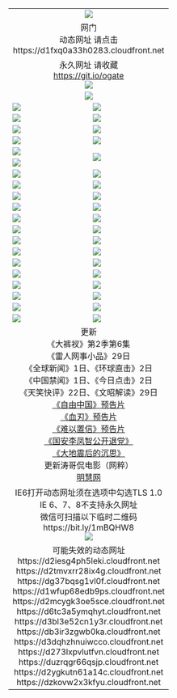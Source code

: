 ﻿<table>
  <tr></tr>
  <tr><td colspan=2 align=center><img src="https://cloud.githubusercontent.com/assets/11880933/13434984/f430fae2-e012-11e5-814f-c2df1e82b247.jpg" /></td></tr>
  <tr><td colspan=2 align=center>网门<br>动态网址 请点击
<br>https://d1fxq0a33h0283.cloudfront.net
    </td>
  </tr>
  <tr>
    <td colspan=2 align=center>永久网址 请收藏<br/><a href="https://git.io/ogate" target="_blank">https://git.io/ogate</a><br/><a href="https://d1fxq0a33h0283.cloudfront.net/Up/0WMGDL2.png" target="_blank"><img src="https://d1fxq0a33h0283.cloudfront.net/Up/0WMGD2.png"/></a></td>
    <!--td align=center>临时网址 微信用<br/><a href="https://bit.ly/1mBQHW8" target="_blank">https://bit.ly/1mBQHW8</a><br/><a href="https://d1fxq0a33h0283.cloudfront.net/Up/0WMGDL3.png" target="_blank"><img src="https://d1fxq0a33h0283.cloudfront.net/Up/0WMGD3.png"/></a></td-->
  </tr>
  <tr>
    <td colspan=2 align=center><a href="https://d1fxq0a33h0283.cloudfront.net/ogUP.aspx?name=0oGate.apk" target="_blank"><img src="https://d1fxq0a33h0283.cloudfront.net/Up/0WMAZ.jpg" /></a></td>
  </tr>
  <tr>
    <td><a href="https://d1fxq0a33h0283.cloudfront.net/ogNice.aspx" target="_blank"><img src="https://d1fxq0a33h0283.cloudfront.net/Up/0WCYY.jpg" /></a></td>
    <td><a href="https://d1fxq0a33h0283.cloudfront.net/onCO.aspx?ob=600%E4%BA%8B%E7%89%A9&op=%E5%A2%9E%E5%88%A0%E6%94%B9&args=WH1~%23%E7%B1%BB%E5%9E%8B6%E6%96%B0%E9%97%BB%7c%23%E7%B1%BB%E5%9E%8B6%E8%AF%84%E8%AE%BA&mode=" target="_blank"><img src="https://d1fxq0a33h0283.cloudfront.net/Up/0WZTT.jpg" /></a></td> 
  </tr>
  <tr>
    <td><a href="https://d1fxq0a33h0283.cloudfront.net/ogDY.aspx" target="_blank"><img src="https://d1fxq0a33h0283.cloudfront.net/Up/0FK.jpg" /></a></td>
    <td><a href="https://d1fxq0a33h0283.cloudfront.net/ogST.aspx" target="_blank"><img src="https://d1fxq0a33h0283.cloudfront.net/Up/0ST.jpg" /></a></td> 
  </tr>
  <tr>
    <!--td rowspan=2><a href="https://d1fxq0a33h0283.cloudfront.net/ogUP.aspx?name=WJ.mp4&count=T:1,480P:1" target="_blank"><img src="https://d1fxq0a33h0283.cloudfront.net/Up/WJ.jpg" /></a></td-->
    <td><a href="https://d1fxq0a33h0283.cloudfront.net/ogUP.aspx?name=11DKC.mp4&count=T:2,2:6,1:16" target="_blank"><img src="https://d1fxq0a33h0283.cloudfront.net/Up/11DKC.jpg" /></a></td> 
    <td><div><a href="https://d1fxq0a33h0283.cloudfront.net/ogUP.aspx?name=LRWS.mp4&count=7B:8,6B:44,5A:10,5B:35,4A:14,4B:19,3A:10,3B:26,2A:16,2B:21,1A:23,1B:29&current=7B:8" target="_blank"><img src="https://d1fxq0a33h0283.cloudfront.net/Up/LRWS.jpg" /></a></td>
   </tr>
  <tr>
    <td><a href="https://d1fxq0a33h0283.cloudfront.net/ogUP.aspx?name=LRSH.mp4&count=W:13,2:10" target="_blank"><img src="https://d1fxq0a33h0283.cloudfront.net/Up/LRSH.jpg" /></a></td>
    <td><a href="https://d1fxq0a33h0283.cloudfront.net/ogUP.aspx?name=BYWXY.mp4" target="_blank"><img src="https://d1fxq0a33h0283.cloudfront.net/Up/BYWXY.jpg" /></a></td>
  </tr>
  <tr>
    <td><a href="https://d1fxq0a33h0283.cloudfront.net/ogUP.aspx?name=JQR.mp4&count=2" target="_blank"><img src="https://d1fxq0a33h0283.cloudfront.net/Up/JQR.jpg" /></a></td>   
    <td rowspan=2><a href="https://d1fxq0a33h0283.cloudfront.net/ogUP.aspx?name=JP.mp4&count=9" target="_blank"><img src="https://d1fxq0a33h0283.cloudfront.net/Up/JP.jpg" /></td>
  </tr>
  <tr>
    <td><a href="https://d1fxq0a33h0283.cloudfront.net/ogUP.aspx?name=WH.mp4" target="_blank"><img src="https://d1fxq0a33h0283.cloudfront.net/Up/WH.jpg" /></a></td>
  </tr>
  <tr>
    <td><a href="https://d1fxq0a33h0283.cloudfront.net/ogUP.aspx?name=SSZJ.mp4&count=SP:6,480P:8" target="_blank"><img src="https://d1fxq0a33h0283.cloudfront.net/Up/SSZJ.jpg" /></a></td>
    <td><a href="https://d1fxq0a33h0283.cloudfront.net/ogUP.aspx?name=ZY.mp4&count=2015:16" target="_blank"><img src="https://d1fxq0a33h0283.cloudfront.net/Up/ZY.jpg" /></a</td>
  </tr>
  <tr>
    <td><a href="https://d1fxq0a33h0283.cloudfront.net/ogUP.aspx?name=XTFY.mp4&count=B:2,A:24" target="_blank"><img src="https://d1fxq0a33h0283.cloudfront.net/Up/XTFY.jpg" /></a></td>
    <td><a href="https://d1fxq0a33h0283.cloudfront.net/ogUP.aspx?name=1XQK.mp4&count=13" target="_blank"><img src="https://d1fxq0a33h0283.cloudfront.net/Up/1XQK.jpg" /></a</td>
  </tr>
  <tr>
    <td><a href="https://d1fxq0a33h0283.cloudfront.net/ogUP.aspx?name=1LYF.mp4&count=2" target="_blank"><img src="https://d1fxq0a33h0283.cloudfront.net/Up/1LYF0.jpg" /></a></td>
    <td><a href="https://d1fxq0a33h0283.cloudfront.net/ogUP.aspx?name=1ZGC.mp4&count=6" target="_blank"><img src="https://d1fxq0a33h0283.cloudfront.net/Up/1ZGC0.jpg" /></a></td>
  </tr>
  <tr>
    <td><a href="https://d1fxq0a33h0283.cloudfront.net/ogUP.aspx?name=1ZKM.mp4&count=3&current=3" target="_blank"><img src="https://d1fxq0a33h0283.cloudfront.net/Up/1ZKM0.jpg" /></a></td>  
    <td><a href="https://d1fxq0a33h0283.cloudfront.net/ogUP.aspx?name=1WWY.mp4&count=6&current=6" target="_blank"><img src="https://d1fxq0a33h0283.cloudfront.net/Up/1WWY0.jpg" /></a></td>
  </tr>
  <tr>
    <td><a href="https://d1fxq0a33h0283.cloudfront.net/ogUP.aspx?name=10JGY.mp4&count=3" target="_blank"><img src="https://d1fxq0a33h0283.cloudfront.net/Up/10JGY0.jpg" /></a></td>
    <td><a href="https://d1fxq0a33h0283.cloudfront.net/ogUP.aspx?name=10CYS.mp4&count=2" target="_blank"><img src="https://d1fxq0a33h0283.cloudfront.net/Up/10CYS0.jpg" /></a></td>
  </tr>
  <tr>
    <td><a href="https://d1fxq0a33h0283.cloudfront.net/ogUP.aspx?name=4SQQ.mp4&count=201603:1,201602:20,201601:21&current=201603:1" target="_blank"><img src="https://d1fxq0a33h0283.cloudfront.net/Up/4SQQ0.jpg"/></a></td>
    <td><a href="https://d1fxq0a33h0283.cloudfront.net/ogUP.aspx?name=4SHQ.mp4&count=201603:2,201602:27,201601:28&current=201603:2" target="_blank"><img src="https://d1fxq0a33h0283.cloudfront.net/Up/4SHQ0.jpg"/></a></td>
  </tr>
  <tr>
    <td><a href="https://d1fxq0a33h0283.cloudfront.net/ogUP.aspx?name=4SZG.mp4&count=201603:1,201602:21,201601:23&current=201603:1" target="_blank"><img src="https://d1fxq0a33h0283.cloudfront.net/Up/4SZG0.jpg"/></a></td>
    <td><a href="https://d1fxq0a33h0283.cloudfront.net/ogUP.aspx?name=4SDJ.mp4&count=201603A:2,201603B:2,201602A:24,201602B:7,201601A:48,201601B:6&current=201603A:2" target="_blank"><img src="https://d1fxq0a33h0283.cloudfront.net/Up/4SDJ0.jpg"/></a></td>
  </tr>
  <tr>
    <td><a href="https://d1fxq0a33h0283.cloudfront.net/ogUP.aspx?name=4CTX.mp4&count=201602:3,201601:4&current=201602:3" target="_blank"><img src="https://d1fxq0a33h0283.cloudfront.net/Up/4CTX0.jpg"/></a></td>
    <td><a href="https://d1fxq0a33h0283.cloudfront.net/ogUP.aspx?name=4CWZ.mp4&count=201602:4,201601:4&current=201602:4" target="_blank"><img src="https://d1fxq0a33h0283.cloudfront.net/Up/4CWZ0.jpg"/></a></td>
  </tr>
  <tr>
    <td><a href="https://d1fxq0a33h0283.cloudfront.net/onUP.aspx?name=https://dwsfx5awq5vcc.cloudfront.net/" target="_blank"><img src="https://d1fxq0a33h0283.cloudfront.net/Up/0DTW.jpg"/></a></td>
    <td><a href="https://d1fxq0a33h0283.cloudfront.net/onUP.aspx?name=https://d240ns8up8earz.cloudfront.net/acenter/" target="_blank"><img src="https://d1fxq0a33h0283.cloudfront.net/Up/0TDW.jpg" /></a></td>
  </tr>
  <tr>
    <td><a href="https://d1fxq0a33h0283.cloudfront.net/onUP.aspx?name=https://d4508d6vomz2p.cloudfront.net/gb/nsc413.htm" target="_blank"><img src="https://d1fxq0a33h0283.cloudfront.net/Up/0DJY.jpg" /></a></td>
    <td><a href="https://d1fxq0a33h0283.cloudfront.net/onUP.aspx?name=https://d3bxwq7vzudb5l.cloudfront.net/xtr/gb/prog204.html" target="_blank"><img src="https://d1fxq0a33h0283.cloudfront.net/Up/0XTR.jpg" /></a></td>
  </tr>
  <tr>
    <td><a href="https://d1fxq0a33h0283.cloudfront.net/onUP.aspx?name=https://d3aj00iefsmfgc.cloudfront.net/" target="_blank"><img src="https://d1fxq0a33h0283.cloudfront.net/Up/0MHW.jpg" /></a></td>
    <td><a href="https://d1fxq0a33h0283.cloudfront.net/onUP.aspx?name=https://d1lcj91uv80klr.cloudfront.net/" target="_blank"><img src="https://d1fxq0a33h0283.cloudfront.net/Up/0ZJW.jpg" /></a></td>
  </tr>
  <tr>
    <td><a href="https://d1fxq0a33h0283.cloudfront.net/ogUP.aspx?name=0FG.zip" target="_blank"><img src="https://d1fxq0a33h0283.cloudfront.net/Up/0FG.jpg" /></a></td>
    <td><a href="https://d1fxq0a33h0283.cloudfront.net/ogUP.aspx?name=0FGA.apk" target="_blank"><img src="https://d1fxq0a33h0283.cloudfront.net/Up/0FGA.jpg" /></a></td>
  </tr>
  <tr>
    <td><a href="https://d1fxq0a33h0283.cloudfront.net/ogUP.aspx?name=0U.zip" target="_blank"><img src="https://d1fxq0a33h0283.cloudfront.net/Up/0U.jpg" /></a></td>
    <td><a href="https://d1fxq0a33h0283.cloudfront.net/ogUP.aspx?name=0UA.apk" target="_blank"><img src="https://d1fxq0a33h0283.cloudfront.net/Up/0UA.jpg" /></a></td>
  </tr>
  <tr>
    <td><a href="https://d1fxq0a33h0283.cloudfront.net/ogUP.aspx?name=0iPPOTV.zip" target="_blank"><img src="https://d1fxq0a33h0283.cloudfront.net/Up/0iPPOTV.jpg" /></a></td>
    <td><a href="https://d1fxq0a33h0283.cloudfront.net/ogUP.aspx?name=0iNTD.apk" target="_blank"><img src="https://d1fxq0a33h0283.cloudfront.net/Up/0iNTD.jpg" /></a></td>
  </tr>
  <tr>
    <td colspan=2 align=center>更新<br>
      《大裤衩》第2季第6集<br>
      《雷人网事小品》29日<br>
      《全球新闻》1日、《环球直击》2日<br>
      《中国禁闻》1日、《今日点击》2日<br>
      《天笑快评》22日、《文昭解读》29日<br>
      <a href="https://d1fxq0a33h0283.cloudfront.net/ogUP.aspx?name=11ZYZG0.mp4" target="_blank">《自由中国》预告片</a><br>
      <a href="https://d1fxq0a33h0283.cloudfront.net/ogUP.aspx?name=11XR.mp4" target="_blank">《血刃》预告片</a><br>
      <a href="https://d1fxq0a33h0283.cloudfront.net/ogUP.aspx?name=11NYZX.mp4&count=2" target="_blank">《难以置信》预告片</a><br>
      <a href="https://d1fxq0a33h0283.cloudfront.net/ogUP.aspx?name=4LFZ.mp4" target="_blank">《国安李凤智公开退党》</a><br>
      <a href="https://d1fxq0a33h0283.cloudfront.net/ogUP.aspx?name=4DDZHDCS.mp4" target="_blank">《大地震后的沉思》</a><br>
      更新涛哥侃电影（网粹）<br>
      <a href="https://d1fxq0a33h0283.cloudfront.net/onUP.aspx?name=https://www.minghui.org/" target="_blank">明慧网</a></td>
    </td>
  </tr>
  <tr>
    <td colspan=2 align=center>IE6打开动态网址须在选项中勾选TLS 1.0<br/>IE 6、7、8不支持永久网址<br/>
      微信可扫描以下临时二维码<br/>https://bit.ly/1mBQHW8<br/><a href="https://d1fxq0a33h0283.cloudfront.net/Up/0WMGDL3.png" target="_blank"><img src="https://d1fxq0a33h0283.cloudfront.net/Up/0WMGD3.png"/></a><br>
  </tr>
  <tr>
    <td colspan=2 align=center>可能失效的动态网址
<br>https://d2iesg4ph5leki.cloudfront.net
<br>https://d2tmvxrr28ix4g.cloudfront.net
<br>https://dg37bqsg1vl0f.cloudfront.net
<br>https://d1wfup68edb9ps.cloudfront.net
<br>https://d2mcygk3oe5sce.cloudfront.net
<br>https://d6tc3a5ymqhyt.cloudfront.net
<br>https://d3bl3e52cn1y3r.cloudfront.net
<br>https://db3ir3zgwb0ka.cloudfront.net
<br>https://d3dqhzhnuiwcco.cloudfront.net
<br>https://d273lxpvlutfvn.cloudfront.net
<br>https://duzrqgr66qsjp.cloudfront.net
<br>https://d2ygkutn61a14c.cloudfront.net
<br>https://dzkovw2x3kfyu.cloudfront.net
    </td>
  </tr>
</table>
